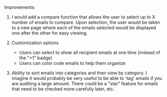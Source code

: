 Improvements:
1) I would add a compare function that allows the user to select up to X number of emails to compare. Upon selection, the user would be taken to a new page where each of the emails selected would be displayed one after the other for easy viewing.

2) Customization options
   - Users can select to show all recipient emails at one time (instead of the "+1" badge)
   - Users can color code emails to help them organize

3) Ability to sort emails into categories and then view by category. I imagine it would probably be very useful to be able to 'tag' emails if you are auditing a large amount. There could be a "star" feature for emails that need to be checked more carefully later, etc.